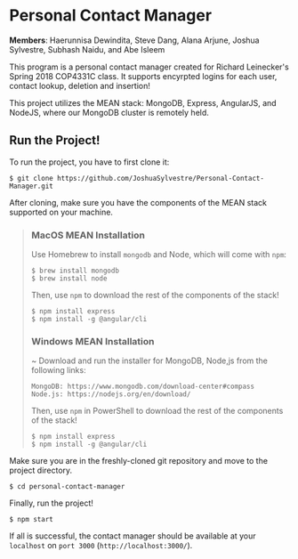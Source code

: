 # Personal Contact Manager

<b>Members</b>: Haerunnisa Dewindita, Steve Dang, Alana Arjune, Joshua Sylvestre, Subhash Naidu, and Abe Isleem

This program is a personal contact manager created for Richard Leinecker's Spring 2018 COP4331C class. It supports encyrpted logins for each user, contact lookup, deletion and insertion!

This project utilizes the MEAN stack: MongoDB, Express, AngularJS, and NodeJS, where our MongoDB cluster is remotely held.

## Run the Project!
To run the project, you have to first clone it:
```
$ git clone https://github.com/JoshuaSylvestre/Personal-Contact-Manager.git
```

After cloning, make sure you have the components of the MEAN stack supported on your machine.
> ### MacOS MEAN Installation
> 
> Use Homebrew to install `mongodb` and Node, which will come with `npm`:
> ```
> $ brew install mongodb
> $ brew install node
> ```
>
> Then, use `npm` to download the rest of the components of the stack!
> ```
> $ npm install express
> $ npm install -g @angular/cli
> ```
>
> ### Windows MEAN Installation
> ~ Download and run the installer for MongoDB, Node,js from the following links:
> ```
> MongoDB: https://www.mongodb.com/download-center#compass
> Node.js: https://nodejs.org/en/download/
> ```
> Then, use `npm` in PowerShell to download the rest of the components of the stack!
> ```
> $ npm install express
> $ npm install -g @angular/cli
> ```

Make sure you are in the freshly-cloned git repository and move to the project directory.
```
$ cd personal-contact-manager
```

Finally, run the project!
```
$ npm start
```
If all is successful, the contact manager should be available at your `localhost` on `port 3000` (`http://localhost:3000/`).
